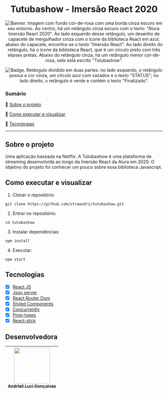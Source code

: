 <h1 align="center"> Tutubashow - Imersão React 2020 </h1>

<p align="center">
  <img src="https://i.imgur.com/ywITwhg.png" alt='Banner. Imagem com fundo cor-de-rosa com uma borda cinza escuro em seu entorno. Ao centro, há um retângulo cinza escuro com o texto: "Alura: Imersão React 2020". Ao lado esquerdo desse retângulo, um desenho de capacete de mergulhador cinza com o ícone da biblioteca React em azul; abaixo do capacete, encontra-se o texto "Imersão React". Ao lado direito do retângulo, há o ícone da biblioteca React, que é um círculo preto com três elipses pretas. Abaixo do retângulo cinza, há um retângulo menor cor-de-rosa, nele está escrito "Tutubashow".' />
</p>

<p align="center">
    <img src='https://img.shields.io/badge/Status-Finalizado-abf285?style=for-the-badge&logo=appveyor' alt='Badge. Retângulo dividido em duas partes: no lado esquerdo, o retângulo possui a cor cinza, um círculo azul com vazados e o texto "STATUS"; no lado direito, o retângulo é verde e contém o texto "Finalizado".'>
</p>


### Sumário 

:small_blue_diamond: [Sobre o projeto](#sobre-o-projeto)

:small_blue_diamond: [Como executar e visualizar](#como-executar-e-visualizar)

:small_blue_diamond: [Tecnologias](#tecnologias)

---

## Sobre o projeto 

Uma aplicação baseada na Netflix. A Tutubashow é uma plataforma de streaming desenvolvida ao longo da Imersão React da Alura em 2020. O objetivo do projeto foi conhecer um pouco sobre essa biblioteca Javascript. 

## Como executar e visualizar

1. Clonar o repositório:
```
git clone https://github.com/strawndri/tutubashow.git
```

2. Entrar no repositório:
```
cd tutubashow
```

3. Instalar dependências:
```
npm install
```

4. Executar:
```
npm start
```

## Tecnologias
- [x] [React JS](https://reactjs.org/)
- [x] [Json server](https://www.npmjs.com/package/json-server)
- [x] [React Router Dom](https://github.com/remix-run/react-router/tree/main/packages/react-router-dom)
- [x] [Styled Components](https://styled-components.com/)
- [x] [Concurrently](https://www.npmjs.com/package/concurrently)
- [x] [Prop-types](https://www.npmjs.com/package/prop-types)
- [x] [React-slick](https://www.npmjs.com/package/react-slick)

## Desenvolvedora

| [<img src="https://avatars.githubusercontent.com/u/62841828?v=4" width=115><br><sub>Andrieli Luci Gonçalves</sub>](https://github.com/strawndri) |
| :---: |
